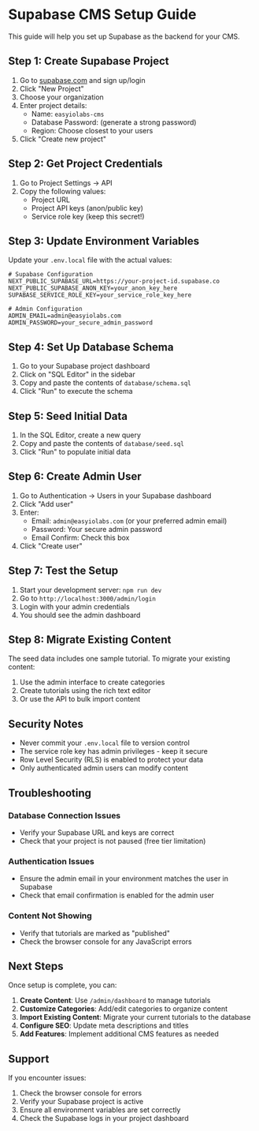 # Supabase CMS Setup Guide

This guide will help you set up Supabase as the backend for your CMS.

## Step 1: Create Supabase Project

1. Go to [supabase.com](https://supabase.com) and sign up/login
2. Click "New Project"
3. Choose your organization
4. Enter project details:
   - Name: `easyiolabs-cms`
   - Database Password: (generate a strong password)
   - Region: Choose closest to your users
5. Click "Create new project"

## Step 2: Get Project Credentials

1. Go to Project Settings → API
2. Copy the following values:
   - Project URL
   - Project API keys (anon/public key)
   - Service role key (keep this secret!)

## Step 3: Update Environment Variables

Update your `.env.local` file with the actual values:

```env
# Supabase Configuration
NEXT_PUBLIC_SUPABASE_URL=https://your-project-id.supabase.co
NEXT_PUBLIC_SUPABASE_ANON_KEY=your_anon_key_here
SUPABASE_SERVICE_ROLE_KEY=your_service_role_key_here

# Admin Configuration
ADMIN_EMAIL=admin@easyiolabs.com
ADMIN_PASSWORD=your_secure_admin_password
```

## Step 4: Set Up Database Schema

1. Go to your Supabase project dashboard
2. Click on "SQL Editor" in the sidebar
3. Copy and paste the contents of `database/schema.sql`
4. Click "Run" to execute the schema

## Step 5: Seed Initial Data

1. In the SQL Editor, create a new query
2. Copy and paste the contents of `database/seed.sql`
3. Click "Run" to populate initial data

## Step 6: Create Admin User

1. Go to Authentication → Users in your Supabase dashboard
2. Click "Add user"
3. Enter:
   - Email: `admin@easyiolabs.com` (or your preferred admin email)
   - Password: Your secure admin password
   - Email Confirm: Check this box
4. Click "Create user"

## Step 7: Test the Setup

1. Start your development server: `npm run dev`
2. Go to `http://localhost:3000/admin/login`
3. Login with your admin credentials
4. You should see the admin dashboard

## Step 8: Migrate Existing Content

The seed data includes one sample tutorial. To migrate your existing content:

1. Use the admin interface to create categories
2. Create tutorials using the rich text editor
3. Or use the API to bulk import content

## Security Notes

- Never commit your `.env.local` file to version control
- The service role key has admin privileges - keep it secure
- Row Level Security (RLS) is enabled to protect your data
- Only authenticated admin users can modify content

## Troubleshooting

### Database Connection Issues
- Verify your Supabase URL and keys are correct
- Check that your project is not paused (free tier limitation)

### Authentication Issues
- Ensure the admin email in your environment matches the user in Supabase
- Check that email confirmation is enabled for the admin user

### Content Not Showing
- Verify that tutorials are marked as "published"
- Check the browser console for any JavaScript errors

## Next Steps

Once setup is complete, you can:

1. **Create Content**: Use `/admin/dashboard` to manage tutorials
2. **Customize Categories**: Add/edit categories to organize content
3. **Import Existing Content**: Migrate your current tutorials to the database
4. **Configure SEO**: Update meta descriptions and titles
5. **Add Features**: Implement additional CMS features as needed

## Support

If you encounter issues:
1. Check the browser console for errors
2. Verify your Supabase project is active
3. Ensure all environment variables are set correctly
4. Check the Supabase logs in your project dashboard
